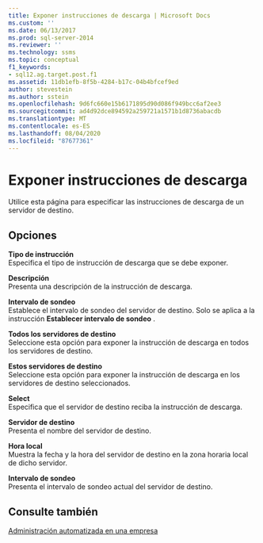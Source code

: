 ```yaml
---
title: Exponer instrucciones de descarga | Microsoft Docs
ms.custom: ''
ms.date: 06/13/2017
ms.prod: sql-server-2014
ms.reviewer: ''
ms.technology: ssms
ms.topic: conceptual
f1_keywords:
- sql12.ag.target.post.f1
ms.assetid: 11db1efb-8f5b-4284-b17c-04b4bfcef9ed
author: stevestein
ms.author: sstein
ms.openlocfilehash: 9d6fc660e15b6171895d90d086f949bcc6af2ee3
ms.sourcegitcommit: ad4d92dce894592a259721a1571b1d8736abacdb
ms.translationtype: MT
ms.contentlocale: es-ES
ms.lasthandoff: 08/04/2020
ms.locfileid: "87677361"
---
```

# <a name="post-download-instructions"></a>Exponer instrucciones de descarga
  Utilice esta página para especificar las instrucciones de descarga de un servidor de destino.  
  
## <a name="options"></a>Opciones  
 **Tipo de instrucción**  
 Especifica el tipo de instrucción de descarga que se debe exponer.  
  
 **Descripción**  
 Presenta una descripción de la instrucción de descarga.  
  
 **Intervalo de sondeo**  
 Establece el intervalo de sondeo del servidor de destino. Solo se aplica a la instrucción **Establecer intervalo de sondeo** .  
  
 **Todos los servidores de destino**  
 Seleccione esta opción para exponer la instrucción de descarga en todos los servidores de destino.  
  
 **Estos servidores de destino**  
 Seleccione esta opción para exponer la instrucción de descarga en los servidores de destino seleccionados.  
  
 **Select**  
 Especifica que el servidor de destino reciba la instrucción de descarga.  
  
 **Servidor de destino**  
 Presenta el nombre del servidor de destino.  
  
 **Hora local**  
 Muestra la fecha y la hora del servidor de destino en la zona horaria local de dicho servidor.  
  
 **Intervalo de sondeo**  
 Presenta el intervalo de sondeo actual del servidor de destino.  
  
## <a name="see-also"></a>Consulte también  
 [Administración automatizada en una empresa](automated-administration-across-an-enterprise.md)  
  
  
